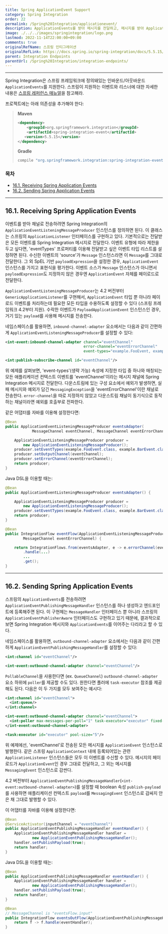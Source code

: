 ```yaml
---
title: Spring ApplicationEvent Support
category: Spring Integration
order: 22
permalink: /Spring%20Integration/applicationevent/
description: ApplicationEvents를 받아 메시지를 전달하고, 메시지를 받아 ApplicationEvents를 전송하는 방법
image: ./../../images/springintegration/logo.png
lastmod: 2022-11-14T22:00:00+09:00
comments: true
originalRefName: 스프링 인티그레이션
originalRefLink: https://docs.spring.io/spring-integration/docs/5.5.15/reference/html/index-single.html#applicationevent
parent: Integration Endpoints
parentUrl: /Spring%20Integration/integration-endpoints/
---
```


---

Spring Integration은 스프링 프레임워크에 정의돼있는 인바운드/아웃바운드 `ApplicationEvents`를 지원한다. 스프링이 지원하는 이벤트와 리스너에 대한 자세한 내용은 [스프링 레퍼런스 매뉴얼](https://docs.spring.io/spring/docs/current/spring-framework-reference/core.html#context-functionality-events)을 참고해라.

프로젝트에는 아래 의존성을 추가해야 한다:

> **Maven**
>
> ```xml
> <dependency>
>     <groupId>org.springframework.integration</groupId>
>     <artifactId>spring-integration-event</artifactId>
 >    <version>5.5.15</version>
> </dependency>
> ```
>
> **Gradle**
>
> ```groovy
> compile "org.springframework.integration:spring-integration-event:5.5.15"
> ```

### 목차

- [16.1. Receiving Spring Application Events](#161-receiving-spring-application-events)
- [16.2. Sending Spring Application Events](#162-sending-spring-application-events)

---

## 16.1. Receiving Spring Application Events

이벤트를 받아 채널로 전송하려면 Spring Integration의 `ApplicationEventListeningMessageProducer` 인스턴스를 정의하면 된다. 이 클래스는 스프링의 `ApplicationListener` 인터페이스를 구현하고 있다. 기본적으로는 전달받은 모든 이벤트를 Spring Integration 메시지로 전달한다. 이벤트 유형에 따라 제한을 두고 싶다면, 'eventTypes' 프로퍼티를 이용해 전달받고 싶은 이벤트 타입 리스트를 설정하면 된다. 수신한 이벤트의 'source'가 `Message` 인스턴스라면 이 `Message`를 그대로 전달한다. 그 외 SpEL 기반 `payloadExpression`을 설정한 경우, `ApplicationEvent` 인스턴스를 가지고 표현식을 평가한다. 이벤트 소스가 `Message` 인스턴스가 아니면서 `payloadExpression`도 지정하지 않은 경우엔 `ApplicationEvent` 자체를 페이로드로 전달한다.

`ApplicationEventListeningMessageProducer`는 4.2 버전부터 `GenericApplicationListener`를 구현해서, `ApplicationEvent` 타입 뿐 아니라 페이로드 이벤트를 처리하는데 필요한 모든 타입을 수용하도록 설정할 수 있다 (스프링 프레임워크 4.2부터 지원). 수락한 이벤트가 `PayloadApplicationEvent` 인스턴스인 경우, 거기 있는 `payload`를 사용해 메시지를 전송한다.

네임스페이스를 활용하면, `inbound-channel-adapter` 요소에서는 다음과 같이 간편하게 `ApplicationEventListeningMessageProducer`를 설정할 수 있다:

```xml
<int-event:inbound-channel-adapter channel="eventChannel"
                                   error-channel="eventErrorChannel"
                                   event-types="example.FooEvent, example.BarEvent, java.util.Date"/>

<int:publish-subscribe-channel id="eventChannel"/>
```

위 예제를 살펴보면, 'event-types'(생략 가능) 속성에 지정한 타입 중 하나와 매칭되는 모든 애플리케이션 컨텍스트 이벤트를 'eventChannel'이라는 메시지 채널에 Spring Integration 메시지로 전달한다. 다운스트림에 있는 구성 요소에서 예외가 발생하면, 실패 메시지와 예외가 담긴 `MessagingException`을 'eventErrorChannel'이란 채널로 전송한다. `error-channel`을 따로 지정하지 않았고 다운스트림 채널이 동기식으로 동작하는 채널이라면 예외를 호출부로 전파한다.

같은 어댑터를 자바를 이용해 설정한다면:

```java
@Bean
public ApplicationEventListeningMessageProducer eventsAdapter(
            MessageChannel eventChannel, MessageChannel eventErrorChannel) {

    ApplicationEventListeningMessageProducer producer =
        new ApplicationEventListeningMessageProducer();
    producer.setEventTypes(example.FooEvent.class, example.BarEvent.class, java.util.Date.class);
    producer.setOutputChannel(eventChannel);
    producer.setErrorChannel(eventErrorChannel);
    return producer;
}
```

Java DSL을 이용할 때는:

```java
@Bean
public ApplicationEventListeningMessageProducer eventsAdapter() {

    ApplicationEventListeningMessageProducer producer =
        new ApplicationEventListeningMessageProducer();
    producer.setEventTypes(example.FooEvent.class, example.BarEvent.class, java.util.Date.class);
    return producer;
}

@Bean
public IntegrationFlow eventFlow(ApplicationEventListeningMessageProducer eventsAdapter,
        MessageChannel eventErrorChannel) {

    return IntegrationFlows.from(eventsAdapter, e -> e.errorChannel(eventErrorChannel))
        .handle(...)
        ...
        .get();
}
```

---

## 16.2. Sending Spring Application Events

스프링의 `ApplicationEvents`를 전송하려면 `ApplicationEventPublishingMessageHandler` 인스턴스를 하나 생성하고 엔드포인트에 등록해주면 된다. 이 구현체는 `MessageHandler` 인터페이스 뿐 아니라 스프링의 `ApplicationEventPublisherAware` 인터페이스도 구현하고 있기 때문에, 결과적으로 보면 Spring Integration 메시지와 `ApplicationEvents`를 이어주는 다리라고 할 수 있다.

네임스페이스를 활용하면, `outbound-channel-adapter` 요소에서는 다음과 같이 간편하게 `ApplicationEventPublishingMessageHandler`를 설정할 수 있다:

```xml
<int:channel id="eventChannel"/>

<int-event:outbound-channel-adapter channel="eventChannel"/>
```

`PollableChannel`을 사용한다면 (ex. `QueueChannel`) `outbound-channel-adapter` 요소 하위에 `poller`를 제공할 수도 있다. 원한다면 폴러에 `task-executor` 참조를 제공해도 된다. 다음은 이 두 가지를 모두 보여주는 예시다:

```xml
<int:channel id="eventChannel">
  <int:queue/>
</int:channel>

<int-event:outbound-channel-adapter channel="eventChannel">
  <int:poller max-messages-per-poll="1" task-executor="executor" fixed-rate="100"/>
</int-event:outbound-channel-adapter>

<task:executor id="executor" pool-size="5"/>
```

위 예제에선, 'eventChannel'로 전송된 모든 메시지를 `ApplicationEvent` 인스턴스로 발행한다. 같은 스프링 `ApplicationContext` 내에 등록되어있는 관련 `ApplicationListener` 인스턴스들은 모두 이 이벤트를 수신할 수 있다. 메시지의 페이로드가 `ApplicationEvent`인 경우 그대로 전달하고, 그 외는 메시지를 `MessagingEvent` 인스턴스로 감싼다.

4.2 버전부터 `ApplicationEventPublishingMessageHandler`(`<int-event:outbound-channel-adapter>`)를 설정할 때 boolean 속성 `publish-payload`를 사용하면 애플리케이션 컨텍스트 `payload`를 `MessagingEvent` 인스턴스로 감싸지 안은 채 그대로 발행할 수 있다.

이 어댑터를 자바를 이용해 설정한다면:

```java
@Bean
@ServiceActivator(inputChannel = "eventChannel")
public ApplicationEventPublishingMessageHandler eventHandler() {
    ApplicationEventPublishingMessageHandler handler =
            new ApplicationEventPublishingMessageHandler();
    handler.setPublishPayload(true);
    return handler;
}
```

Java DSL을 이용할 때는:

```java
@Bean
public ApplicationEventPublishingMessageHandler eventHandler() {
    ApplicationEventPublishingMessageHandler handler =
            new ApplicationEventPublishingMessageHandler();
    handler.setPublishPayload(true);
    return handler;
}

@Bean
// MessageChannel is "eventsFlow.input"
public IntegrationFlow eventsOutFlow(ApplicationEventPublishingMessageHandler eventHandler) {
    return f -> f.handle(eventHandler);
}
```
